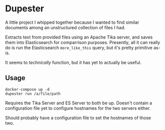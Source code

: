 # Dupester

A little project I whipped together because I wanted to find similar documents among an unstructured collection of files I had.

Extracts text from provided files using an Apache Tika server, and saves them into Elasticsearch for comparrison purposes.
Presently, all it can really do is run the Elasticsearch `more_like_this` query, but it's pretty primitive as-is.

It seems to _technically_ function, but it has yet to actually be useful.

## Usage

```
docker-compose up -d
dupester run /a/file/path
```

Requires the Tika Server and ES Server to both be up.
Doesn't contain a configuration file yet to configure hostnames for the two servers either.

Should probably have a configuration file to set the hostnames of those two.
